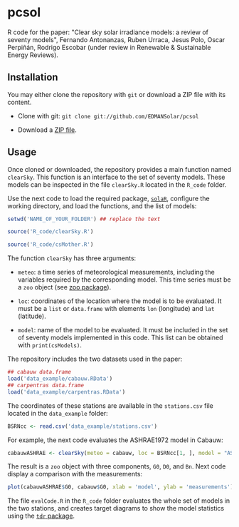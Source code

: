 pcsol
====

R code for the paper: "Clear sky solar irradiance models: a review of seventy models", Fernando Antonanzas, Ruben Urraca, Jesus Polo, Oscar Perpiñán, Rodrigo Escobar (under review in Renewable & Sustainable Energy Reviews).

Installation
----

You may either clone the repository with `git` or download a ZIP file with its content.

- Clone with git:
`git clone git://github.com/EDMANSolar/pcsol`

- Download a [ZIP file](https://github.com/EDMANSolar/pcsol/archive/master.zip). 

Usage
----

Once cloned or downloaded, the repository provides a main function
named `clearSky`. This function is an interface to the set of seventy
models. These models can be inspected in the file `clearSky.R` located
in the `R_code` folder.

Use the next code to load the required package,
[`solaR`](https://oscarperpinan.github.io/solar/), configure the
working directory, and load the functions, and the list of models: 

```R
setwd('NAME_OF_YOUR_FOLDER') ## replace the text

source('R_code/clearSky.R')

source('R_code/csMother.R')
```

The function `clearSky` has three arguments:
- `meteo`: a time series of meteorological measurements, including the
  variables required by the corresponding model. This time series must
  be a `zoo` object (see [zoo
  package](https://cran.r-project.org/web/packages/zoo/)).

- `loc`: coordinates of the location where the model is to be
  evaluated. It must be a `list` or `data.frame` with elements `lon`
  (longitude) and `lat` (latitude).

- `model`: name of the model to be evaluated. It must be included in
  the set of seventy models implemented in this code. This list can be
  obtained with `print(csModels)`.
  
The repository includes the two datasets used in the paper:

```R
## cabauw data.frame
load('data_example/cabauw.RData')
## carpentras data.frame
load('data_example/carpentras.RData')
```

The coordinates of these stations are available in the `stations.csv`
file located in the `data_example` folder:

```R
BSRNcc <- read.csv('data_example/stations.csv')
```

For example, the next code evaluates the ASHRAE1972 model in Cabauw:

```R
cabauwASHRAE <- clearSky(meteo = cabauw, loc = BSRNcc[1, ], model = "ASHRAE1972")
```

The result is a `zoo` object with three components, `G0`, `D0`, and
`Bn`. Next code display a comparison with the measurements:

```R
plot(cabauwASHRAE$G0, cabauw$G0, xlab = 'model', ylab = 'measurements')
```

The file `evalCode.R` in the `R_code` folder evaluates the whole set
of models in the two stations, and creates target diagrams to show the
model statistics using the [`tdr`
package](https://github.com/oscarperpinan/tdr).
